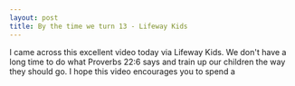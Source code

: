 ```yaml
---
layout: post
title: By the time we turn 13 - Lifeway Kids
---
```


I came across this excellent video today via Lifeway Kids. We don't have a long time to do what Proverbs 22:6 says and train up our children the way they should go. I hope this video encourages you to spend a